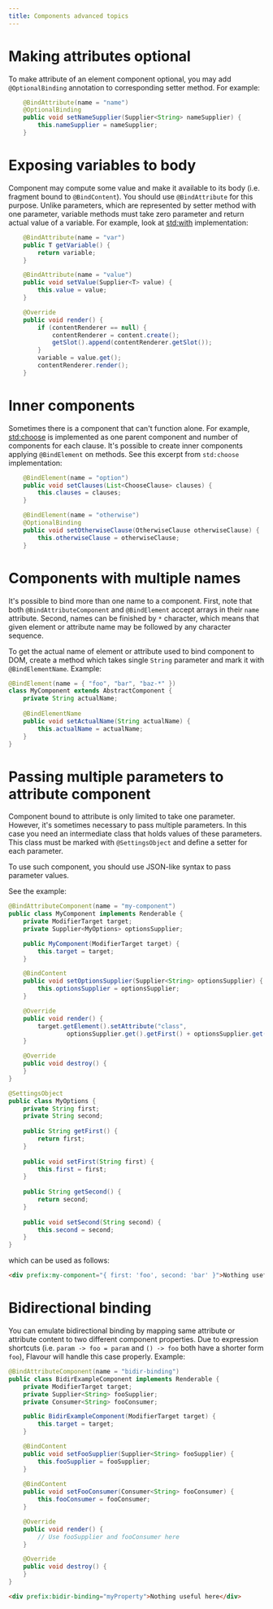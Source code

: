 ```yaml
---
title: Components advanced topics
---
```


# Making attributes optional

To make attribute of an element component optional,
you may add `@OptionalBinding` annotation to corresponding setter method.
For example:

```java
    @BindAttribute(name = "name")
    @OptionalBinding
    public void setNameSupplier(Supplier<String> nameSupplier) {
        this.nameSupplier = nameSupplier;
    }
```


# Exposing variables to body

Component may compute some value and make it available to its body (i.e. fragment bound to `@BindContent`).
You should use `@BindAttribute` for this purpose.
Unlike parameters, which are represented by setter method with one parameter,
variable methods must take zero parameter and return actual value of a variable.
For example, look at [std:with](std-component-package#with) implementation:

```java
    @BindAttribute(name = "var")
    public T getVariable() {
        return variable;
    }

    @BindAttribute(name = "value")
    public void setValue(Supplier<T> value) {
        this.value = value;
    }

    @Override
    public void render() {
        if (contentRenderer == null) {
            contentRenderer = content.create();
            getSlot().append(contentRenderer.getSlot());
        }
        variable = value.get();
        contentRenderer.render();
    }
```


# Inner components

Sometimes there is a component that can't function alone.
For example, [std:choose](/docs/flavour/component-packages/std.html#choose) is implemented as
one parent component and number of components for each clause.
It's possible to create inner components applying `@BindElement` on methods.
See this excerpt from `std:choose` implementation:

```java
    @BindElement(name = "option")
    public void setClauses(List<ChooseClause> clauses) {
        this.clauses = clauses;
    }

    @BindElement(name = "otherwise")
    @OptionalBinding
    public void setOtherwiseClause(OtherwiseClause otherwiseClause) {
        this.otherwiseClause = otherwiseClause;
    }
```


# Components with multiple names

It's possible to bind more than one name to a component.
First, note that both `@BindAttributeComponent` and `@BindElement` accept arrays in their `name` attribute.
Second, names can be finished by `*` character, which means that given element or attribute name
may be followed by any character sequence.

To get the actual name of element or attribute used to bind component to DOM,
create a method which takes single `String` parameter and mark it with `@BindElementName`.
Example:

```java
@BindElement(name = { "foo", "bar", "baz-*" })
class MyComponent extends AbstractComponent {
    private String actualName;
    
    @BindElementName
    public void setActualName(String actualName) {
        this.actualName = actualName;
    }
}
```


# Passing multiple parameters to attribute component

Component bound to attribute is only limited to take one parameter.
However, it's sometimes necessary to pass multiple parameters.
In this case you need an intermediate class that holds values of these parameters.
This class must be marked with `@SettingsObject` and define a setter for each parameter.

To use such component, you should use JSON-like syntax to pass parameter values.

See the example:

```java
@BindAttributeComponent(name = "my-component")
public class MyComponent implements Renderable {
    private ModifierTarget target;
    private Supplier<MyOptions> optionsSupplier;

    public MyComponent(ModifierTarget target) {
        this.target = target;
    }

    @BindContent
    public void setOptionsSupplier(Supplier<String> optionsSupplier) {
        this.optionsSupplier = optionsSupplier;
    }

    @Override
    public void render() {
        target.getElement().setAttribute("class", 
                optionsSupplier.get().getFirst() + optionsSupplier.get().getSecond());
    }

    @Override
    public void destroy() {
    }
}
```

```java
@SettingsObject
public class MyOptions {
    private String first;
    private String second;
    
    public String getFirst() {
        return first;
    }
    
    public void setFirst(String first) {
        this.first = first;
    }
    
    public String getSecond() {
        return second;
    }
    
    public void setSecond(String second) {
        this.second = second;
    }
}
```

which can be used as follows:

```html
<div prefix:my-component="{ first: 'foo', second: 'bar' }">Nothing useful here</div>
```


# Bidirectional binding

You can emulate bidirectional binding by mapping same attribute or attribute content 
to two different component properties.
Due to expression shortcuts (i.e. `param -> foo = param` and `() -> foo` both have a shorter form `foo`),
Flavour will handle this case properly.
Example:

```java
@BindAttributeComponent(name = "bidir-binding")
public class BidirExampleComponent implements Renderable {
    private ModifierTarget target;
    private Supplier<String> fooSupplier;
    private Consumer<String> fooConsumer;

    public BidirExampleComponent(ModifierTarget target) {
        this.target = target;
    }

    @BindContent
    public void setFooSupplier(Supplier<String> fooSupplier) {
        this.fooSupplier = fooSupplier;
    }
    
    @BindContent
    public void setFooConsumer(Consumer<String> fooConsumer) {
        this.fooConsumer = fooConsumer;
    }

    @Override
    public void render() {
        // Use fooSupplier and fooConsumer here
    }

    @Override
    public void destroy() {
    }
}
```

```html
<div prefix:bidir-binding="myProperty">Nothing useful here</div>
```